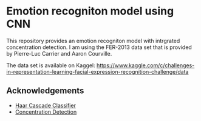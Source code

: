 
# Emotion recogniton model using CNN

This repository provides an emotion recogniton model with intrgrated concentration detection.
I am using the FER-2013 data set that is provided by Pierre-Luc Carrier and Aaron Courville.

The data set is available on Kaggel: https://www.kaggle.com/c/challenges-in-representation-learning-facial-expression-recognition-challenge/data


## Acknowledgements

 - [Haar Cascade Classifier](https://pythonprogramming.net/haar-cascade-face-eye-detection-python-opencv-tutorial/)
 - [Concentration Detection](https://arxiv.org/abs/1909.12913)